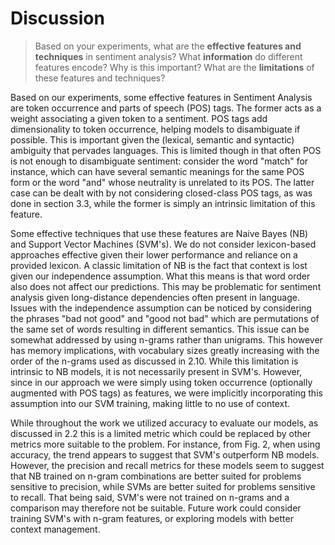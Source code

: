 # Discussion

> Based on your experiments, what are the **effective features and techniques**
> in sentiment analysis? What **information** do different features encode? Why
> is this important? What are the **limitations** of these features and
> techniques?

Based on our experiments, some effective features in Sentiment Analysis are
token occurrence and parts of speech (POS) tags. The former acts as a weight
associating a given token to a sentiment. POS tags add dimensionality to token
occurrence, helping models to disambiguate if possible. This is important given
the (lexical, semantic and syntactic) ambiguity that pervades languages. This is
limited though in that often POS is not enough to disambiguate sentiment:
consider the word "match" for instance, which can have several semantic meanings
for the same POS form or the word "and" whose neutrality is unrelated to its
POS. The latter case can be dealt with by not considering closed-class POS tags,
as was done in section 3.3, while the former is simply an intrinsic limitation
of this feature.

Some effective techniques that use these features are Naive Bayes (NB) and
Support Vector Machines (SVM's). We do not consider lexicon-based approaches
effective given their lower performance and reliance on a provided lexicon. A
classic limitation of NB is the fact that context is lost given our independence
assumption. What this means is that word order also does not affect our
predictions. This may be problematic for sentiment analysis given long-distance
dependencies often present in language. Issues with the independence assumption
can be noticed by considering the phrases "bad not good" and "good not bad"
which are permutations of the same set of words resulting in different
semantics. This issue can be somewhat addressed by using n-grams rather than
unigrams. This however has memory implications, with vocabulary sizes greatly
increasing with the order of the n-grams used as discussed in 2.10. While this
limitation is intrinsic to NB models, it is not necessarily present in SVM's.
However, since in our approach we were simply using token occurrence (optionally
augmented with POS tags) as features, we were implicitly incorporating this
assumption into our SVM training, making little to no use of context.

While throughout the work we utilized accuracy to evaluate our models, as
discussed in 2.2 this is a limited metric which could be replaced by other
metrics more suitable to the problem. For instance, from Fig. 2, when using
accuracy, the trend appears to suggest that SVM's outperform NB models. However,
the precision and recall metrics for these models seem to suggest that NB
trained on n-gram combinations are better suited for problems sensitive to
precision, while SVMs are better suited for problems sensitive to recall. That
being said, SVM's were not trained on n-grams and a comparison may therefore not
be suitable. Future work could consider training SVM's with n-gram features, or
exploring models with better context management.

